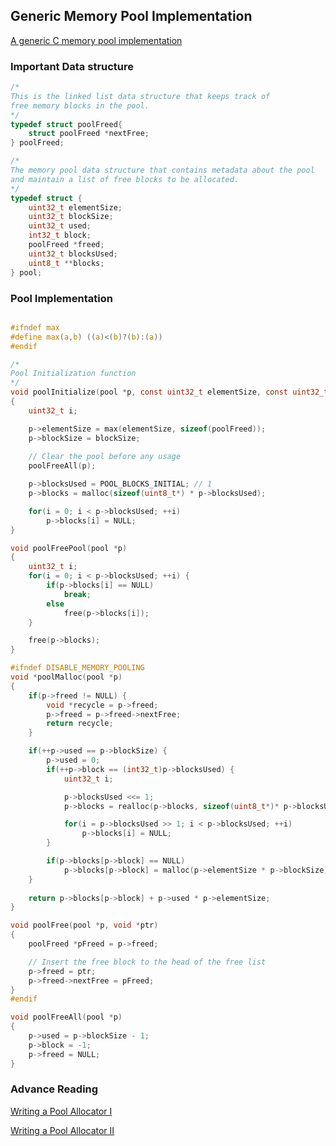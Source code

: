 ## Generic Memory Pool Implementation

[A generic C memory pool implementation](https://github.com/jobtalle/pool)

### Important Data structure

```c
/*
This is the linked list data structure that keeps track of
free memory blocks in the pool.
*/
typedef struct poolFreed{
	struct poolFreed *nextFree;
} poolFreed;

/*
The memory pool data structure that contains metadata about the pool
and maintain a list of free blocks to be allocated.
*/
typedef struct {
	uint32_t elementSize;
	uint32_t blockSize;
	uint32_t used;
	int32_t block;
	poolFreed *freed;
	uint32_t blocksUsed;
	uint8_t **blocks;
} pool;
```

### Pool Implementation

```c

#ifndef max
#define max(a,b) ((a)<(b)?(b):(a))
#endif

/*
Pool Initialization function
*/
void poolInitialize(pool *p, const uint32_t elementSize, const uint32_t blockSize)
{
	uint32_t i;

	p->elementSize = max(elementSize, sizeof(poolFreed));
	p->blockSize = blockSize;
    
    // Clear the pool before any usage
	poolFreeAll(p);

	p->blocksUsed = POOL_BLOCKS_INITIAL; // 1
	p->blocks = malloc(sizeof(uint8_t*) * p->blocksUsed);

	for(i = 0; i < p->blocksUsed; ++i)
		p->blocks[i] = NULL;
}

void poolFreePool(pool *p)
{
	uint32_t i;
	for(i = 0; i < p->blocksUsed; ++i) {
		if(p->blocks[i] == NULL)
			break;
		else
			free(p->blocks[i]);
	}

	free(p->blocks);
}

#ifndef DISABLE_MEMORY_POOLING
void *poolMalloc(pool *p)
{
	if(p->freed != NULL) {
		void *recycle = p->freed;
		p->freed = p->freed->nextFree;
		return recycle;
	}

	if(++p->used == p->blockSize) {
		p->used = 0;
		if(++p->block == (int32_t)p->blocksUsed) {
			uint32_t i;

			p->blocksUsed <<= 1;
			p->blocks = realloc(p->blocks, sizeof(uint8_t*)* p->blocksUsed);

			for(i = p->blocksUsed >> 1; i < p->blocksUsed; ++i)
				p->blocks[i] = NULL;
		}

		if(p->blocks[p->block] == NULL)
			p->blocks[p->block] = malloc(p->elementSize * p->blockSize);
	}
	
	return p->blocks[p->block] + p->used * p->elementSize;
}

void poolFree(pool *p, void *ptr)
{
	poolFreed *pFreed = p->freed;

    // Insert the free block to the head of the free list
	p->freed = ptr;
	p->freed->nextFree = pFreed;
}
#endif

void poolFreeAll(pool *p)
{
	p->used = p->blockSize - 1;
	p->block = -1;
	p->freed = NULL;
}
```

### Advance Reading

[Writing a Pool Allocator I](http://dmitrysoshnikov.com/compilers/writing-a-memory-allocator/)

[Writing a Pool Allocator II](http://dmitrysoshnikov.com/compilers/writing-a-pool-allocator/)